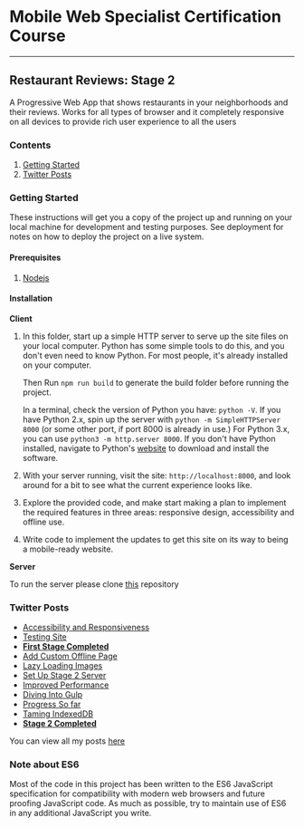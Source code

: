 # Mobile Web Specialist Certification Course
---

## Restaurant Reviews: Stage 2
  A Progressive Web App that shows restaurants in your neighborhoods and their reviews. Works for all types of browser and it completely  responsive on all devices to provide rich user experience to all the users

### Contents
  1. [Getting Started](getting-started)
  2. [Twitter Posts](twitter-posts)
  
### Getting Started

These instructions will get you a copy of the project up and running on your local machine for development and testing purposes. See deployment for notes on how to deploy the project on a live system.

#### Prerequisites

1. [Nodejs](https://nodejs.org/en/download/)

#### Installation

**Client**
1. In this folder, start up a simple HTTP server to serve up the site files on your local computer. Python has some simple tools to do this, and you don't even need to know Python. For most people, it's already installed on your computer. 

   Then Run `npm run build` to generate the build folder before running the project.

   In a terminal, check the version of Python you have: `python -V`. If you have Python 2.x, spin up the server with `python -m SimpleHTTPServer 8000` (or some other port, if port 8000 is already in use.) For Python 3.x, you can use `python3 -m http.server 8000`. If you don't have Python installed, navigate to Python's [website](https://www.python.org/) to download and install the software.

2. With your server running, visit the site: `http://localhost:8000`, and look around for a bit to see what the current experience looks like.
3. Explore the provided code, and make start making a plan to implement the required features in three areas: responsive design, accessibility and offline use.
4. Write code to implement the updates to get this site on its way to being a mobile-ready website.

**Server** 

To run the server please clone [this](https://github.com/twishasaraiya/mws-restaurant-stage-2) repository 

### Twitter Posts

- [Accessibility and Responsiveness](https://twitter.com/SaraiyaTwisha/status/1007183566634184704)
- [Testing Site](https://twitter.com/SaraiyaTwisha/status/1013012669127954434)
- [**First Stage Completed**](https://twitter.com/SaraiyaTwisha/status/1013712600947978241)
- [Add Custom Offline Page](https://twitter.com/SaraiyaTwisha/status/1014004158658170881)
- [Lazy Loading Images](https://twitter.com/SaraiyaTwisha/status/1014381582629695488)
- [Set Up Stage 2 Server](https://twitter.com/SaraiyaTwisha/status/1023929913139777536)
- [Improved Performance](https://twitter.com/SaraiyaTwisha/status/1024321043668844544)
- [Diving Into Gulp](https://twitter.com/SaraiyaTwisha/status/1025392697836748807)
- [Progress So far](https://twitter.com/SaraiyaTwisha/status/1026521173713141760)
- [Taming IndexedDB](https://twitter.com/SaraiyaTwisha/status/1027132448260481025)
- [**Stage 2 Completed**](https://twitter.com/SaraiyaTwisha/status/1031922363716300800)

You can view all my posts [here](https://twitter.com/SaraiyaTwisha)
### Note about ES6

Most of the code in this project has been written to the ES6 JavaScript specification for compatibility with modern web browsers and future proofing JavaScript code. As much as possible, try to maintain use of ES6 in any additional JavaScript you write. 




